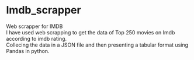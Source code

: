 # Imdb_scrapper
Web scrapper for IMDB  
I have used web scrapping to get the data of Top 250 movies on Imdb according to imdb rating.  
Collecing the data in a JSON file and then presenting a tabular format using Pandas in python.
